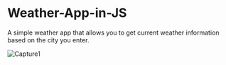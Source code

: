 # Weather-App-in-JS
A simple weather app that allows you to get current weather information based on the city you enter.


![Capture1](https://user-images.githubusercontent.com/55177325/194875390-23b0bf5b-e7d6-43cd-b4ae-7f3dc7b58820.GIF)
